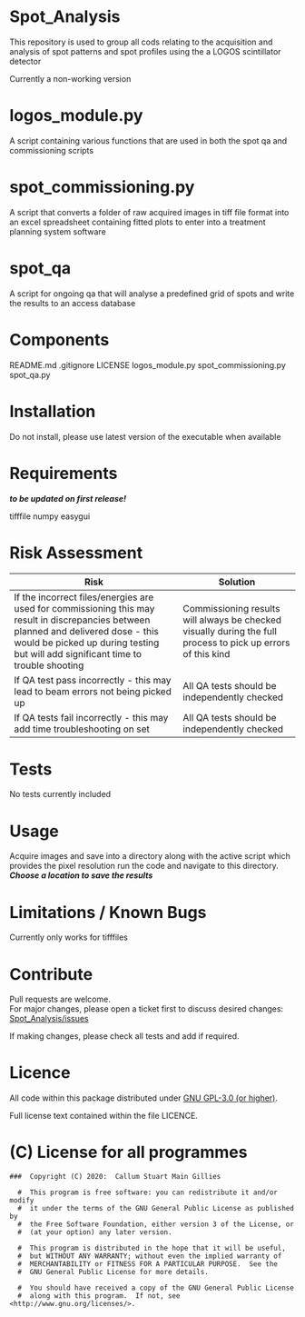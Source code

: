 # Spot_Analysis

This repository is used to group all cods relating to the acquisition and
analysis of spot patterns and spot profiles using the a LOGOS scintillator
detector

Currently a non-working version

# logos_module.py

A script containing various functions that are used in both the spot qa and
commissioning scripts

# spot_commissioning.py

A script that converts a folder of raw acquired images in tiff file format into
an excel spreadsheet containing fitted plots to enter into a treatment planning
system software

# spot_qa

A script for ongoing qa that will analyse a predefined grid of spots and write
the results to an access database

# Components

README.md
.gitignore
LICENSE
logos_module.py
spot_commissioning.py
spot_qa.py

# Installation

Do not install, please use latest version of the executable when available

# Requirements

***to be updated on first release!***

tifffile
numpy
easygui

# Risk Assessment

| Risk | Solution |
| ----------- | ----------- |
| If the incorrect files/energies are used for commissioning this may result in discrepancies between planned and delivered dose - this would be picked up during testing but will add significant time to trouble shooting | Commissioning results will always be checked visually during the full process to pick up errors of this kind |
| If QA test pass incorrectly - this may lead to beam errors not being picked up | All QA tests should be independently checked |
| If QA tests fail incorrectly - this may add time troubleshooting on set | All QA tests should be independently checked |


# Tests

No tests currently included

# Usage

Acquire images and save into a directory along with the active script which
provides the pixel resolution
run the code and navigate to this directory.
***Choose a location to save the results***

# Limitations / Known Bugs

Currently only works for tifffiles

# Contribute

Pull requests are welcome.  
For major changes, please open a ticket first to discuss desired changes:  
[Spot_Analysis/issues](http://github.com/UCLHp/Spot_Analysis/issues)

If making changes, please check all tests and add if required.

# Licence

All code within this package distributed under [GNU GPL-3.0 (or higher)](https://opensource.org/licenses/GPL-3.0).

Full license text contained within the file LICENCE.

# (C) License for all programmes

```
###  Copyright (C) 2020:  Callum Stuart Main Gillies

  #  This program is free software: you can redistribute it and/or modify
  #  it under the terms of the GNU General Public License as published by
  #  the Free Software Foundation, either version 3 of the License, or
  #  (at your option) any later version.

  #  This program is distributed in the hope that it will be useful,
  #  but WITHOUT ANY WARRANTY; without even the implied warranty of
  #  MERCHANTABILITY or FITNESS FOR A PARTICULAR PURPOSE.  See the
  #  GNU General Public License for more details.

  #  You should have received a copy of the GNU General Public License
  #  along with this program.  If not, see <http://www.gnu.org/licenses/>.
```
